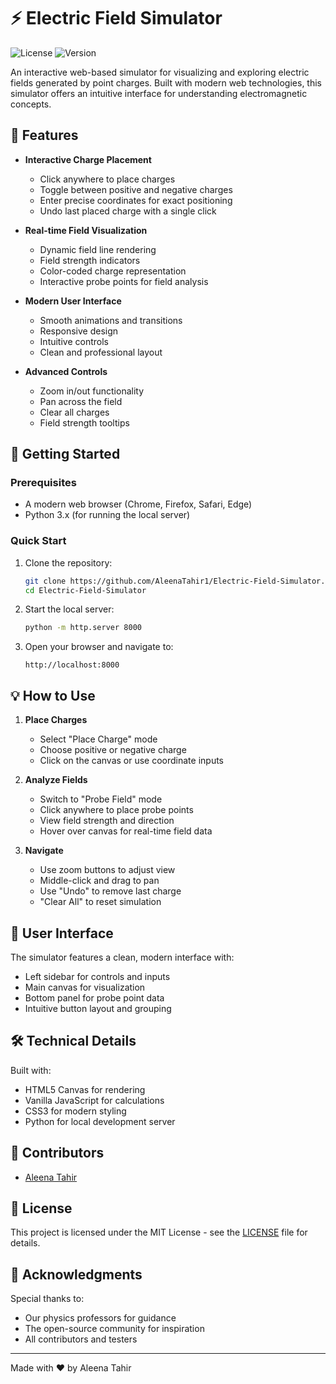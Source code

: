 # ⚡ Electric Field Simulator

![License](https://img.shields.io/badge/license-MIT-blue.svg)
![Version](https://img.shields.io/badge/version-1.0.0-green.svg)

An interactive web-based simulator for visualizing and exploring electric fields generated by point charges. Built with modern web technologies, this simulator offers an intuitive interface for understanding electromagnetic concepts.

## 🌟 Features

- **Interactive Charge Placement**
  - Click anywhere to place charges
  - Toggle between positive and negative charges
  - Enter precise coordinates for exact positioning
  - Undo last placed charge with a single click

- **Real-time Field Visualization**
  - Dynamic field line rendering
  - Field strength indicators
  - Color-coded charge representation
  - Interactive probe points for field analysis

- **Modern User Interface**
  - Smooth animations and transitions
  - Responsive design
  - Intuitive controls
  - Clean and professional layout

- **Advanced Controls**
  - Zoom in/out functionality
  - Pan across the field
  - Clear all charges
  - Field strength tooltips

## 🚀 Getting Started

### Prerequisites
- A modern web browser (Chrome, Firefox, Safari, Edge)
- Python 3.x (for running the local server)

### Quick Start
1. Clone the repository:
   ```bash
   git clone https://github.com/AleenaTahir1/Electric-Field-Simulator.git
   cd Electric-Field-Simulator
   ```

2. Start the local server:
   ```bash
   python -m http.server 8000
   ```

3. Open your browser and navigate to:
   ```
   http://localhost:8000
   ```

## 💡 How to Use

1. **Place Charges**
   - Select "Place Charge" mode
   - Choose positive or negative charge
   - Click on the canvas or use coordinate inputs

2. **Analyze Fields**
   - Switch to "Probe Field" mode
   - Click anywhere to place probe points
   - View field strength and direction
   - Hover over canvas for real-time field data

3. **Navigate**
   - Use zoom buttons to adjust view
   - Middle-click and drag to pan
   - Use "Undo" to remove last charge
   - "Clear All" to reset simulation

## 🎨 User Interface

The simulator features a clean, modern interface with:
- Left sidebar for controls and inputs
- Main canvas for visualization
- Bottom panel for probe point data
- Intuitive button layout and grouping

## 🛠️ Technical Details

Built with:
- HTML5 Canvas for rendering
- Vanilla JavaScript for calculations
- CSS3 for modern styling
- Python for local development server

## 👥 Contributors

- [Aleena Tahir](https://github.com/AleenaTahir1)

## 📄 License

This project is licensed under the MIT License - see the [LICENSE](LICENSE) file for details.

## 🙏 Acknowledgments

Special thanks to:
- Our physics professors for guidance
- The open-source community for inspiration
- All contributors and testers

---
Made with ❤️ by Aleena Tahir
